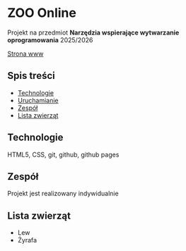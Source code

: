 # ZOO Online
Projekt na przedmiot **Narzędzia wspierające wytwarzanie oprogramowania** 2025/2026

[Strona www](https://lukaszk9.github.io/Projekt/)

## Spis treści
- [Technologie](#technologie)
- [Uruchamianie](#uruchamianie)
- [Zespół](#zespół)
- [Lista zwierząt](#listazwierząt)

## Technologie
HTML5, CSS, git, github, github pages

## Zespół
Projekt jest realizowany indywidualnie

## Lista zwierząt
- Lew
- Żyrafa
